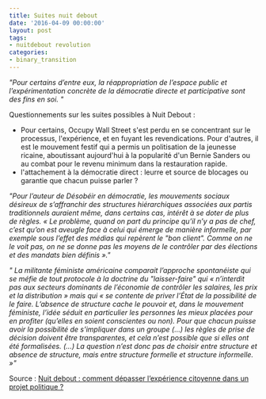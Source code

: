 ```yaml
---
title: Suites nuit debout
date: '2016-04-09 00:00:00'
layout: post
tags:
- nuitdebout revolution
categories:
- binary_transition
---
```


*"Pour certains d’entre eux, la réappropriation de l’espace public et l’expérimentation concrète de la démocratie directe et participative sont des fins en soi. "*

Questionnements sur les suites possibles à Nuit Debout :

- Pour certains, Occupy Wall Street s'est perdu en se concentrant sur le processus, l'expérience, et en fuyant les revendications. Pour d'autres, il est le mouvement festif qui a permis un politisation de la jeunesse ricaine, aboutissant aujourd'hui à la popularité d'un Bernie Sanders ou au combat pour le revenu minimum dans la restauration rapide.
- l'attachement à la démocratie direct : leurre et source de blocages ou garantie que chacun puisse parler ?


*"Pour l’auteur de Désobéir en démocratie, les mouvements sociaux désireux de s’affranchir des structures hiérarchiques associées aux partis traditionnels auraient même, dans certains cas, intérêt à se doter de plus de règles. « Le problème, quand on part du principe qu’il n’y a pas de chef, c’est qu’on est aveugle face à celui qui émerge de manière informelle, par exemple sous l’effet des médias qui repèrent le "bon client". Comme on ne le voit pas, on ne se donne pas les moyens de le contrôler par des élections et des mandats bien définis »."*


*" La militante féministe américaine comparait l’approche spontanéiste qui se méfie de tout protocole à la doctrine du "laisser-faire" qui « n’interdit pas aux secteurs dominants de l’économie de contrôler les salaires, les prix et la distribution » mais qui « se contente de priver l’État de la possibilité de le faire. L’absence de structure cache le pouvoir et, dans le mouvement féministe, l’idée séduit en particulier les personnes les mieux placées pour en profiter (qu’elles en soient conscientes ou non). Pour que chacun puisse avoir la possibilité de s’impliquer dans un groupe (…) les règles de prise de décision doivent être transparentes, et cela n’est possible que si elles ont été formalisées. (…) La question n’est donc pas de choisir entre structure et absence de structure, mais entre structure formelle et structure informelle. »"*


Source : [Nuit debout : comment dépasser l’expérience citoyenne dans un projet politique ?][regards.fr]


[regards.fr]: http://www.regards.fr/web/article/nuit-debout-comment-conjuguer-l
[jekyll-gh]:   https://github.com/jekyll/jekyll
[jekyll-talk]: https://talk.jekyllrb.com/
